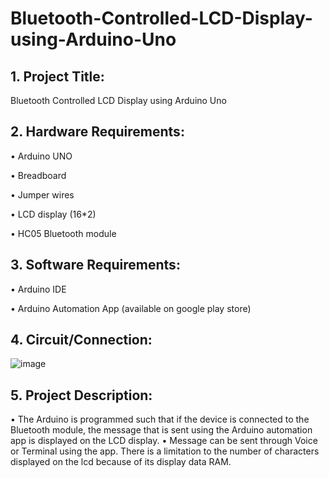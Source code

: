 # Bluetooth-Controlled-LCD-Display-using-Arduino-Uno


## 1. Project Title:

Bluetooth Controlled LCD Display using Arduino Uno


## 2. Hardware Requirements: 

 • Arduino UNO
 
 • Breadboard
 
 • Jumper wires
 
 • LCD display (16*2)
 
 • HC05 Bluetooth module
 
 
## 3. Software Requirements:

 • Arduino IDE
 
 • Arduino Automation App (available on google play store)
 
 
## 4. Circuit/Connection:
 
 ![image](https://user-images.githubusercontent.com/109482222/223089587-ad003771-c6d0-4002-9619-cd81ec1156b9.png)




## 5. Project Description:

• The Arduino is programmed such that if the device is connected to the 
 Bluetooth module, the message that is sent using the Arduino automation 
 app is displayed on the LCD display.
• Message can be sent through Voice or Terminal using the app. There is a limitation to the
number of characters displayed on the lcd because of its display data RAM. 
